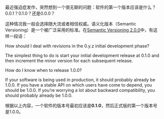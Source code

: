 最近强迫症发作，突然想到一个很无聊的问题：软件的第一个版本应该是什么？0.0.1？0.1.0？还是0.0.0？

这种情况我一般会选择随大流或者相信权威。语义化版本（Semantic Versioning）是一个被广泛采用的标准。在[Semantic Versioning 2.0.0](https://semver.org/)中，有这样一段话：

How should I deal with revisions in the 0.y.z initial development phase?

The simplest thing to do is start your initial development release at 0.1.0 and then increment the minor version for each subsequent release.

How do I know when to release 1.0.0?

If your software is being used in production, it should probably already be 1.0.0. If you have a stable API on which users have come to depend, you should be 1.0.0. If you’re worrying a lot about backward compatibility, you should probably already be 1.0.0.

根据以上内容，一个软件的版本号最初应该是**0.1.0**，然后正式版的第一个版本号是1.0.0。
